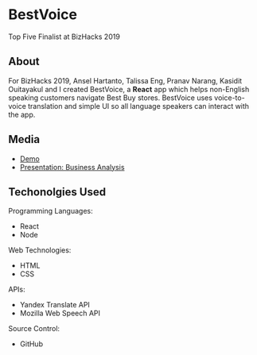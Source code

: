 # BestVoice
Top Five Finalist at BizHacks 2019

## About
For BizHacks 2019, Ansel Hartanto, Talissa Eng, Pranav Narang, Kasidit Ouitayakul and I created BestVoice, a **React** app which helps non-English speaking customers navigate Best Buy stores. BestVoice uses voice-to-voice translation and simple UI so all language speakers can interact with the app.

## Media
- [Demo](https://github.com/angeladai1/bizhacks2019.github.io/blob/master/BizHacks%20BestVoice%20Demo.mp4)
- [Presentation: Business Analysis](https://github.com/angeladai1/bizhacks2019.github.io/blob/master/Best%20Voice%20Pitch%20Deck%20%5BREAD-ONLY%5D.pdf)

## Techonolgies Used
Programming Languages:
- React
- Node 

Web Technologies:
- HTML
- CSS

APIs:
- Yandex Translate API
- Mozilla Web Speech API

Source Control:
- GitHub
